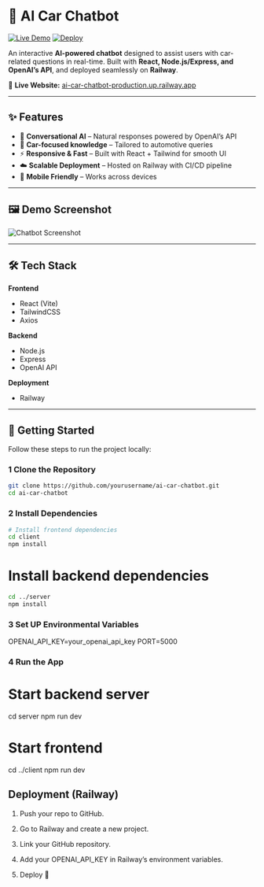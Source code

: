 # 🚗 AI Car Chatbot

[![Live Demo](https://img.shields.io/badge/Live%20Demo-Online-brightgreen)](https://ai-car-chatbot-production.up.railway.app)
[![Deploy](https://img.shields.io/badge/Deployed%20on-Railway-blueviolet)](https://railway.app/)

An interactive **AI-powered chatbot** designed to assist users with car-related questions in real-time. Built with **React, Node.js/Express, and OpenAI’s API**, and deployed seamlessly on **Railway**.

🔗 **Live Website:** [ai-car-chatbot-production.up.railway.app](https://ai-car-chatbot-production.up.railway.app)

---

## ✨ Features

- 💬 **Conversational AI** – Natural responses powered by OpenAI’s API
- 🚗 **Car-focused knowledge** – Tailored to automotive queries
- ⚡ **Responsive & Fast** – Built with React + Tailwind for smooth UI
- ☁️ **Scalable Deployment** – Hosted on Railway with CI/CD pipeline
- 📱 **Mobile Friendly** – Works across devices

---

## 🖼️ Demo Screenshot

![Chatbot Screenshot](https://i.imgur.com/jX2p7Mn.png) <!-- Replace with your own screenshot if you like -->

---

## 🛠️ Tech Stack

**Frontend**

- React (Vite)
- TailwindCSS
- Axios

**Backend**

- Node.js
- Express
- OpenAI API

**Deployment**

- Railway

---

## 🚀 Getting Started

Follow these steps to run the project locally:

### 1️ Clone the Repository

```bash
git clone https://github.com/yourusername/ai-car-chatbot.git
cd ai-car-chatbot
```

### 2️ Install Dependencies

```bash
# Install frontend dependencies
cd client
npm install
```

# Install backend dependencies

```bash
cd ../server
npm install
```

### 3 Set UP Environmental Variables

OPENAI_API_KEY=your_openai_api_key
PORT=5000

### 4 Run the App

# Start backend server

cd server
npm run dev

# Start frontend

cd ../client
npm run dev

## Deployment (Railway)

1. Push your repo to GitHub.

2. Go to Railway and create a new project.

3. Link your GitHub repository.

4. Add your OPENAI_API_KEY in Railway’s environment variables.

5. Deploy 🚀
